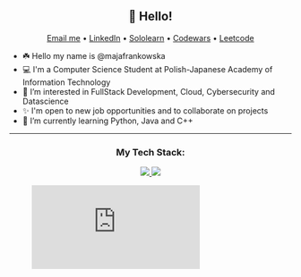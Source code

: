 <h2 align="center">👋 Hello!</h2>
<p align="center">
  <a href="mailto:majafrankowskawork@gmail.com">Email me</a> •
  <a href="https://www.linkedin.com/in/majafrankowska/">LinkedIn</a> •
  <a href="https://www.sololearn.com/profile/9348645">Sololearn</a> •
  <a href="https://www.codewars.com/users/majafrankowska">Codewars</a> •
  <a href="https://www.leetcode.com/majafrankowska/">Leetcode</a> 
</p>



- ☘️ Hello my name is @majafrankowska
- 💻 I'm a Computer Science Student at Polish-Japanese Academy of Information Technology
- 👀 I’m interested in FullStack Development, Cloud, Cybersecurity and Datascience
- ✨ I'm open to new job opportunities and to collaborate on projects
- 🧠 I’m currently learning Python, Java and C++


-------

<h3 align="center"> My Tech Stack:</h3>

<p align="center">
  <a href="https://skillicons.dev">
    <img src="https://skillicons.dev/icons?i=java,py,cpp,c,cmake,bash,mysql,django,swift,html,js,ts,css" />
    <img src="https://skillicons.dev/icons?i=ps,idea,eclipse,gcp,linux,github,visualstudio,vscode,vim,wordpress" />
  </a>
</p>

<figure><embed src="https://wakatime.com/share/@majafrankowska/87006a8c-e05a-4eda-b58d-5ad4c7735b36.svg"></embed></figure>


<!---
majafrankowska/majafrankowska is a ✨ special ✨ repository because its `README.md` (this file) appears on your GitHub profile.
You can click the Preview link to take a look at your changes.
--->

